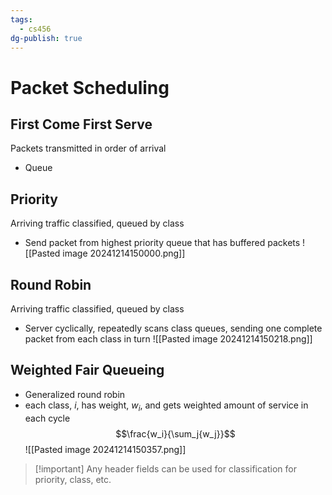 ```yaml
---
tags:
  - cs456
dg-publish: true
---
```

# Packet Scheduling
## First Come First Serve
Packets transmitted in order of arrival
* Queue

## Priority
Arriving traffic classified, queued by class
* Send packet from highest priority queue that has buffered packets
![[Pasted image 20241214150000.png]]

## Round Robin
Arriving traffic classified, queued by class
* Server cyclically, repeatedly scans class queues, sending one complete packet from each class in turn 
![[Pasted image 20241214150218.png]]

## Weighted Fair Queueing
* Generalized round robin
* each class, $i$, has weight, $w_i$, and gets weighted amount of service in each cycle
$$\frac{w_i}{\sum_j{w_j}}$$
![[Pasted image 20241214150357.png]]
> [!important] Any header fields can be used for classification for priority, class, etc.

